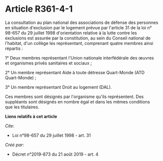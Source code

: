 # Article R361-4-1 

La consultation au plan national des associations de défense des personnes en situation d'exclusion par le logement prévue
par l'article 31 de la loi n° 98-657 du 29 juillet 1998 d'orientation relative à la lutte contre les exclusions est assurée
par la constitution, au sein du Conseil national de l'habitat, d'un collège les représentant, comprenant quatre membres ainsi
répartis :

1° Deux membres représentant l'Union nationale interfédérale des œuvres et organismes privés sanitaires et sociaux ;

2° Un membre représentant Aide à toute détresse Quart-Monde (ATD Quart-Monde) ;

3° Un membre représentant Droit au logement (DAL).

Ces membres sont désignés par l'organisme qu'ils représentent. Des suppléants sont désignés en nombre égal et dans les mêmes
conditions que les titulaires.

**Liens relatifs à cet article**

_Cite_:

  - Loi n°98-657 du 29 juillet 1998 - art. 31

_Créé par_:

  - Décret n°2019-873 du 21 août 2019 - art. 4

